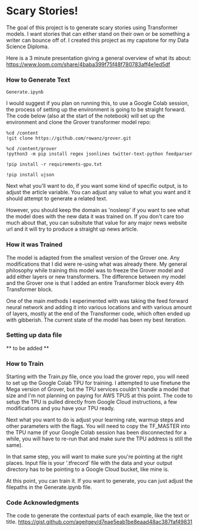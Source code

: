 # Scary Stories!

The goal of this project is to generate scary stories using Transformer models. I want stories that can either stand on their own or be something a writer can bounce off of. I created this project as my capstone for my Data Science Diploma. 

Here is a 3 minute presentation giving a general overview of what its about: https://www.loom.com/share/4baba399f75f48f780783aff4e1ed5df

### How to Generate Text

    Generate.ipynb

I would suggest if you plan on running this, to use a Google Colab session, the process of setting up the environment is going to be straight forward. The code below (also at the start of the notebook) will set up the environment and clone the Grover transformer model repo:

    %cd /content
    !git clone https://github.com/rowanz/grover.git

    %cd /content/grover
    !python3 -m pip install regex jsonlines twitter-text-python feedparser

    !pip install -r requirements-gpu.txt

    !pip install ujson

Next what you'll want to do, if you want some kind of specific output, is to adjust the article variable. You can adjust any value to what you want and it should attempt to generate a related text.

However, you should keep the domain as 'nosleep' if you want to see what the model does with the new data it was trained on. If you don't care too much about that, you can subsitute that value for any major news website url and it will try to produce a straight up news article. 

### How it was Trained

The model is adapted from the smallest version of the Grover one. Any modifications that I did were re-using what was already there. My general philosophy while training this model was to freeze the Grover model and add either layers or new transformers. The difference between my model and the Grover one is that I added an entire Transformer block every 4th Transformer block. 

One of the main methods I experimented with was taking the feed forward neural network and adding it into various locations and with various amount of layers, mostly at the end of the Transformer code, which often ended up with gibberish. The current state of the model has been my best iteration.

### Setting up data file

** to be added **

### How to Train

Starting with the Train.py file, once you load the grover repo, you will need to set up the Google Colab TPU for training. I attempted to use finetune the Mega version of Grover, but the TPU services couldn't handle a model that size and I'm not planning on paying for AWS TPUS at this point. The code to setup the TPU is pulled directly from Google Cloud instructions, a few modifications and you have your TPU ready.

Next what you want to do is adjust your learning rate, warmup steps and other parameters with the flags. You will need to copy the TF_MASTER into the TPU name (if your Google Colab session has been disconnected for a while, you will have to re-run that and make sure the TPU address is still the same).

In that same step, you will want to make sure you're pointing at the right places. Input file is your '.tfrecord' file with the data and your output directory has to be pointing to a Google Cloud bucket, like mine is.

At this point, you can train it. If you want to generate, you can just adjust the filepaths in the Generate.ipynb file. 

### Code Acknowledgments

The code to generate the contextual parts of each example, like the text or title.
https://gist.github.com/ageitgey/d7eae5eab1be8eaad48ac387faf49831
